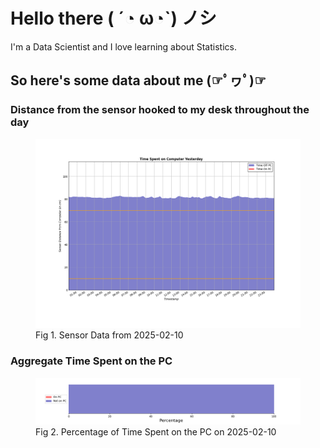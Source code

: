 
# Hello there ( ´◔ ω◔`) ノシ

I'm a Data Scientist and I love learning about Statistics.

## So here's some data about me (☞ﾟヮﾟ)☞


### Distance from the sensor hooked to my desk throughout the day
<figure>
  <picture>
    <source media="(prefers-color-scheme: dark)" srcset="Pi/readme/graphs/lineplot/dark-plot-2025-02-10.png">
    <source media="(prefers-color-scheme: light)" srcset="Pi/readme/graphs/lineplot/light-plot-2025-02-10.png">
    <img alt="Shows a black logo in light color mode and a white one in dark color mode." src="Pi/readme/graphs/lineplot/light-plot-2025-02-10.png">
  </picture>
  <figcaption>Fig 1. Sensor Data from 2025-02-10</figcaption>
</figure>



### Aggregate Time Spent on the PC
<figure>
  <picture>
    <source media="(prefers-color-scheme: dark)" srcset="Pi/readme/graphs/barplot/dark-plot-2025-02-10.png">
    <source media="(prefers-color-scheme: light)" srcset="Pi/readme/graphs/barplot/light-plot-2025-02-10.png">
    <img alt="Shows a black logo in light color mode and a white one in dark color mode." src="Pi/readme/graphs/barplot/light-plot-2025-02-10.png">
  </picture>
  <figcaption>Fig 2. Percentage of Time Spent on the PC on 2025-02-10</figcaption>
</figure>
